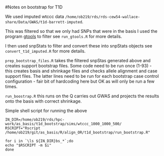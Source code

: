 #Notes on bootstrap for T1D

We used imputed wtccc data `/home/ob219/rds/rds-cew54-wallace-share/Data/GWAS/t1d-barrett-imputed`.


This was filtered so that we only had SNPs that were in the basis I used the program [gtools](http://www.well.ox.ac.uk/~cfreeman/software/gwas/gtool.html) to filter see `run_gtools.R` for more details.

I then used snpStats to filter and convert these into snpStats objects see `convert_t1d_imputed.R` for more details.

`prep_bootstrap_files.R`  takes the filtered snpStas generated above and creates support bootstrap files. Some code need to be run once (1-93) - this creates basis and shrinkage files and checks allele alignment and case support files. The latter lines need to be run for each bootstrap case control configuration - fair bit of hardcoding here but OK as will only be run a few times.

`run_boostrap.R` this runs on the Q carries out GWAS and projects the results onto the basis with correct shrinkage.

Simple shell script for running the above

```
IN_DIR=/home/ob219/rds/hpc-work/as_basis/t1d_bootstrap/sims/wtccc_1000_1000_500/
RSCRIPT="Rscript /home/ob219/git/as_basis/R/align_OR/t1d_bootstrap/run_bootstrap.R"

for i in `\ls ${IN_DIR}bs_*`;do
echo "$RSCRIPT -m $i"
done
```
